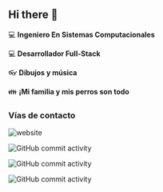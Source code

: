 
## Hi there 👋

:computer: **Ingeniero En Sistemas Computacionales**

:computer: **Desarrollador Full-Stack**

:eyeglasses: **Dibujos y música**

:family: **¡Mi familia y mis perros son todo**

### Vías de contacto

![website](https://img.shields.io/website?url=https%3A%2F%2Fwww.facebook.com%2FAngelTeodoroGuzmanGarcia&up_color=green&style=for-the-badge)

![GitHub commit activity](https://img.shields.io/github/commit-activity/m/angelguzman97/angelguzman97)

![GitHub commit activity](https://img.shields.io/github/commit-activity/m/angelguzman97/miPrimerRepo)

![GitHub commit activity](https://img.shields.io/github/commit-activity/m/angelguzman97/Sistema-Prestamos)
